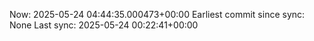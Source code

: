 Now: 2025-05-24 04:44:35.000473+00:00 Earliest commit since sync: None Last sync: 2025-05-24 00:22:41+00:00
